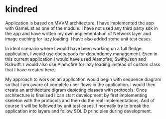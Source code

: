 # kindred

Application is based on MVVM architecture.
I have implemented the app with GameList as one of the module. I have not used any third party sdk in the app and have written my own implementation of Network layer and image caching for lazy loading. I have also added some unit test cases.

In ideal scenario where I would have been working on a full fledge application, I would use cocoapods for dependency management. Even in this current application I would have used Alamofire, SwiftyJson and RxSwift. I would also use Alamofire for lazy loading instead of custom class that I have created here.

My approach to work on an application would begin with sequence diagram so that I am aware of complete user flows in the application. I would then create an architecture digram depicting classes with protocols. Once architecture is finalised I can start development by first implementing skeleton with the protocols and then do the real implementations.
And of course it will be followed by unit test cases.
I normally try to break the application into layers and follow SOLID principles during development.
